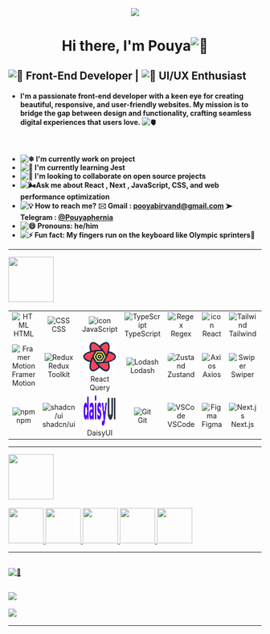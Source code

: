 <p align="center">
 <img  src="https://i.pinimg.com/originals/2f/c2/71/2fc27113f016882d883bbc36931b1fe5.gif">
</p>
 <h1 align="center"> Hi there, I'm Pouya<img src="https://fonts.gstatic.com/s/e/notoemoji/latest/1f44b_1f3fb/512.gif" alt="👋" width="32" height="32"></h1>

##     <img src="https://fonts.gstatic.com/s/e/notoemoji/latest/1f980/512.gif" alt="🦀" width="32" height="32"> Front-End Developer |   <img src="https://fonts.gstatic.com/s/e/notoemoji/latest/1f308/512.gif" alt="🌈" width="25" height="25"> UI/UX Enthusiast

- #### I'm a passionate front-end developer with a keen eye for creating beautiful, responsive, and user-friendly websites. My mission is to bridge the gap between design and functionality, crafting seamless digital experiences that users love.  <img src="https://fonts.gstatic.com/s/e/notoemoji/latest/1fac0/512.gif" alt="🫀" width="25" height="25"> ####

<br>


- **<img src="https://fonts.gstatic.com/s/e/notoemoji/latest/2744_fe0f/512.gif" alt="❄" width="20" height="20"> I'm currently work on project**
- **<img src="https://fonts.gstatic.com/s/e/notoemoji/latest/1f331/512.gif" alt="🌱" width="20" height="20"> I'm currently learning Jest**
- **<img src="https://fonts.gstatic.com/s/e/notoemoji/latest/1f483_1f3fb/512.gif" alt="💃" width="20" height="20"> I'm looking to collaborate on open source projects**
- **<img src="https://fonts.gstatic.com/s/e/notoemoji/latest/1f32c_fe0f/512.gif" alt="🌬" width="20" height="20">Ask me about React , Next , JavaScript, CSS, and web performance optimization**
- **<img src="https://fonts.gstatic.com/s/e/notoemoji/latest/1f4a1/512.gif" alt="💡" width="20" height="20"> How to reach me?  🖂 Gmail : pooyabirvand@gmail.com  ➤ Telegram : <a href="https://t.me/Pouyaphernia">@Pouyaphernia</a>**
- **<img src="https://fonts.gstatic.com/s/e/notoemoji/latest/1f604/512.gif" alt="😄" width="20" height="20"> Pronouns: he/him**
- **<img src="https://fonts.gstatic.com/s/e/notoemoji/latest/26a1/512.gif" alt="⚡" width="20" height="20"> Fun fact: My fingers run on the keyboard like Olympic sprinters🏃**

<hr>
  <img src="https://user-images.githubusercontent.com/74038190/212284087-bbe7e430-757e-4901-90bf-4cd2ce3e1852.gif" width="90rem" height="90rem">

<table align="center">
  <tr>
    <td align="center" width="96">
        <img src="https://skillicons.dev/icons?i=html" width="65" height="65" alt="HTML" />
      <br>HTML
    </td>
    <td align="center" width="96">
        <img src="https://skillicons.dev/icons?i=css" width="65" height="65" alt="CSS" />
      <br>CSS
    </td>
    <td align="center" width="96">
        <img src="https://techstack-generator.vercel.app/js-icon.svg" alt="icon" width="65" height="65" />
      <br>JavaScript
    </td>    
    <td align="center" width="96">
        <img src="https://skillicons.dev/icons?i=typescript" width="65" height="65" alt="TypeScript" />
      <br>TypeScript
    </td>
    <td align="center" width="96">
        <img src="https://skillicons.dev/icons?i=regex" width="65" height="65" alt="Regex" />
      <br>Regex
    </td>
    <td align="center" width="96">
        <img src="https://techstack-generator.vercel.app/react-icon.svg" alt="icon" width="65" height="65" />
      <br>React
    </td>
    <td align="center" width="96">
        <img src="https://skillicons.dev/icons?i=tailwind" width="65" height="65" alt="Tailwind" />
      <br>Tailwind
    </td>
    <td align="center" width="96">
        <img src="https://skillicons.dev/icons?i=materialui" width="65" height="65" alt="MaterialUI" />
      <br>MaterialUI
    </td>
  </tr>
  <tr>
    <td align="center" width="96">
        <img src="https://cdn.worldvectorlogo.com/logos/framer-motion.svg" width="65" height="65" alt="Framer Motion" />
      <br>Framer Motion
    </td>
    <td align="center" width="96">
        <img src="https://techstack-generator.vercel.app/redux-icon.svg" width="65" height="65" alt="Redux" />
      <br>Redux Toolkit
    </td>
    <td align="center" width="96">
        <img src="https://raw.githubusercontent.com/TanStack/query/main/media/emblem-light.svg" width="65" height="65" alt="React Query" />
      <br>React Query
    </td>
    <td align="center" width="96">
        <img src="https://cdn.svgporn.com/logos/lodash.svg" width="65" height="65" alt="Lodash" />
      <br>Lodash
    </td>
<td align="center" width="96">
    <img src="https://repository-images.githubusercontent.com/180328715/fca49300-e7f1-11ea-9f51-cfd949b31560" width="65" height="65" alt="Zustand" style="border-radius: 8px" />
    <br>Zustand
</td>
    <td align="center" width="96">
        <img src="https://axios-http.com/assets/logo.svg" width="65" height="65" alt="Axios" />
      <br>Axios
    </td>
<td align="center" width="96">
    <img src="https://cdn.jsdelivr.net/gh/devicons/devicon/icons/swift/swift-original.svg" width="65" height="65" alt="Swiper" />
    <br>Swiper
</td>
    <td align="center" width="96">
        <img src="https://www.chartjs.org/img/chartjs-logo.svg" width="65" height="65" alt="ChartJS" />
      <br>ChartJS
    </td>
  </tr>
  <tr>
    <td align="center" width="96">
        <img src="https://skillicons.dev/icons?i=npm" width="65" height="65" alt="npm" />
      <br>npm
    </td>
    <td align="center" width="96">
        <img src="https://avatars.githubusercontent.com/u/139895814?s=200&v=4" width="65" height="65" alt="shadcn/ui" />
      <br>shadcn/ui
    </td>
    <td align="center" width="96">
        <img src="https://raw.githubusercontent.com/saadeghi/files/main/daisyui/logo-4.svg" width="65" height="65" alt="DaisyUI" />
      <br>DaisyUI
    </td>
    <td align="center" width="96">
        <img src="https://skillicons.dev/icons?i=git" width="65" height="65" alt="Git" />
      <br>Git
    </td>
    <td align="center" width="96">
        <img src="https://skillicons.dev/icons?i=vscode" width="65" height="65" alt="VSCode" />
      <br>VSCode
    </td>
    <td align="center" width="96">
        <img src="https://skillicons.dev/icons?i=figma" width="65" height="65" alt="Figma" />
      <br>Figma
    </td>
       <td align="center" width="96">
        <img src="https://skillicons.dev/icons?i=nextjs" width="65" height="65" alt="Next.js" />
      <br>Next.js
    </td>
    <td align="center" width="96">
        <img src="https://clerk.com/_next/image?url=%2Fimages%2Fclerk-logo.svg&w=96&q=75" width="65" height="65" alt="Clerk" />
      <br>Clerk
    </td>
  </tr>
</table>


<hr>

<a href="#">
  <img src="https://fonts.gstatic.com/s/e/notoemoji/latest/1f30d/512.gif" width="90rem" height="90rem">
</a>
<br>
<p>
  
 <a href="https://www.discord.com/pooyabirvand#0000">
   <img src="https://user-images.githubusercontent.com/74038190/235294015-47144047-25ab-417c-af1b-6746820a20ff.gif" width="70rem" height="70rem">
 </a>

  <a href="https://www.instagram.com/@ahoo3448">
   <img src="https://user-images.githubusercontent.com/74038190/235294013-a33e5c43-a01c-43f6-b44d-a406d8b4ab75.gif" width="70rem" height="70rem">
 </a>

 <a href="https://www.linkdin.com/Undefind">
   <img src="https://user-images.githubusercontent.com/74038190/235294012-0a55e343-37ad-4b0f-924f-c8431d9d2483.gif" width="70rem" height="70rem">
 </a>

  <a href="https://www.linkdin.com/Undefind">
   <img src="https://user-images.githubusercontent.com/74038190/235294010-ec412ef5-e3da-4efa-b1d4-0ab4d4638755.gif" width="70rem" height="70rem">
 </a>

  <a href="https://www.linkdin.com/Undefind">
   <img src="https://user-images.githubusercontent.com/74038190/235294011-b8074c31-9097-4a65-a594-4151b58743a8.gif" width="70rem" height="70rem">
 </a>
 <hr>
</p>
<br>
  <a href="#">
  <img src="https://fonts.gstatic.com/s/e/notoemoji/latest/1f3af/512.gif" alt="🎯" width="90rem" height="90rem">
 </a>
<br>
<br>
<p>
  <img src="https://github-profile-trophy.vercel.app/?username=PouyaBirvand&theme=gruvbox">
</p>

<a href="https://github.com/pouyabirvand">
  <img src="https://github-readme-stats.vercel.app/api?username=PouyaBirvand&show_icons=true&theme=codeSTACKr" />
  
</a>

<hr>



